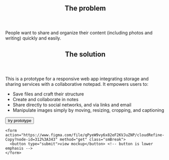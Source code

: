 <section> <!-- problem -->
  <header>
    <h2>The problem</h2>
  </header>

  <p>People want to share and organize their content (including photos and writing) quickly and easily.</p>
</section> <!-- end problem -->

<section class="medBreak"> <!-- solution -->
  <header>
    <h2>The solution</h2>
  </header>

  <p>This is a prototype for a responsive web app integrating storage and sharing services with a collaborative notepad. It empowers users to:</p>

  <ul>
    <li>Save files and craft their structure</li>
    <li>Create and collaborate in notes</li>
    <li>Share directly to social networks, and via links and email</li>
    <li>Manipulate images simply by moving, resizing, cropping, and captioning</li>
  </ul>

  <div class="centerGrid smBreak">
    <form action="https://www.figma.com/proto/qPyeW9vy6x82eF2KVJuZNP/cloudRefine-Copy?node-id=248%3A163&scaling=min-zoom" method="get">
      <button type="submit">try prototype</button> <!-- button is CTA, higher emphasis -->
    </form>

    <form action="https://www.figma.com/file/qPyeW9vy6x82eF2KVJuZNP/cloudRefine-Copy?node-id=312%3A343" method="get" class="smBreak">
      <button type="submit">view mockup</button> <!-- button is lower emphasis -->
    </form>
  </div>
</section> <!-- solution -->
